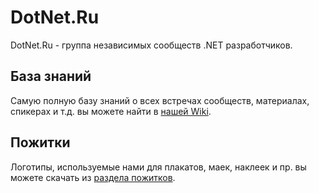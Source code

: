# DotNet.Ru

DotNet.Ru - группа независимых сообществ .NET разработчиков.

## База знаний

Самую полную базу знаний о всех встречах сообществ, материалах, спикерах и т.д. вы можете найти в [нашей Wiki](../../wiki).

## Пожитки

Логотипы, используемые нами для плакатов, маек, наклеек и пр. вы можете скачать из [раздела пожитков](Swag).
